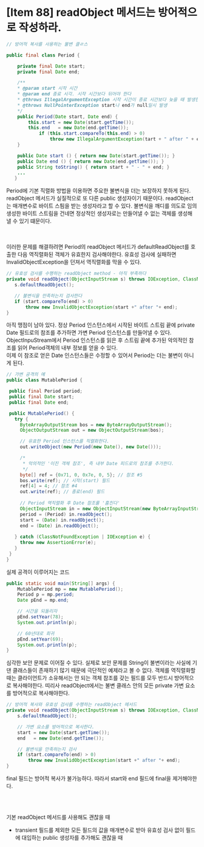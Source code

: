 # [Item 88] readObject 메서드는 방어적으로 작성하라.

``` java
// 방어적 복사를 사용하는 불변 클ㄹ스

public final class Period {

    private final Date start;
    private final Date end;

    /**
    * @param start 시작 시간
    * @param end 종료 시각. 시작 시간보다 뒤어야 한다
    * @throws IllegalArgumentException 시작 시간이 종료 시간보다 늦을 때 발생한다
    * @throws NullPointerException start나 end가 null일시 발생
    */
    public Period(Date start, Date end) {
        this.start = new Date(start.getTime());
        this.end   = new Date(end.getTime());
            if (this.start.compareTo(this.end) > 0)
                throw new IllegalArgumentException(tart + " after " + end);
    }

    public Date start () { return new Date(start.getTime()); }
    public Date end () { return new Date(end.getTime()); }
    public String toString() { return start + " - " + end; }
    ...
   }
```

Period에 기본 직렬화 방법을 이용하면 주요한 불변식을 더는 보장하지 못하게 된다. readObject 메서드가 실질적으로 또 다른 public 생성자이기 때문이다. readObject는 매개변수로 바이트 스틤을 받는 생성자라고 할 수 있다. 불변식을 깨디를 의도로 임의 생성한 바이트 스트림을 건네면 정상적인 생성자로는 만들어낼 수 없는 객체를 생성해 낼 수 있기 떄문이다.

</br></br>
 이러한 문제를 해결하려면 Period의 readObject 메서드가 defaultReadObject를 호출한 다음 역직렬화된 객체가 유효한지 검사해야한다. 유효성 검사에 실패하면 InvalidObjectException을 던져서 역직렬화를 막을 수 있다.

 ``` java
 // 유효성 검사를 수행하는 readObject method - 아직 부족하다
private void readObject(ObjectInputStream s) throws IOException, ClassNotFoundException {
    s.defaultReadObject();

    // 불변식을 만족하는지 검사한다
    if (start.compareTo(end) > 0)
        throw new InvalidObjectException(start +" after "+ end);
}
 ```

 아직 맹점이 남아 있다. 정상 Period 인스턴스에서 시작된 바이트 스트림 끝에 private Date 필드로의 참조를 추가하면 가변 Period 인스턴스를 만들어낼 수 있다. ObjectInpuStream에서 Period 인스턴스를 읽은 후 스트림 끝에 추가된 악의적인 참조를 읽어 Period객체의 내부 정보를 얻을 수 있다.
 </br>
 이제 이 참조로 얻은 Date 인스턴스들은 수정할 수 있어서 Period는 더는 불변이 아니게 된다.

 ``` java
 // 가변 공격의 예
 public class MutablePeriod {

  public final Period period;
  public final Date start;
  public final Date end;

  public MutablePeriod() {
    try {
      ByteArrayOutputStream bos = new ByteArrayOutputStream();
      ObjectOutputStream out = new ObjectOutputStream(bos);

      // 유효한 Period 인스턴스를 직렬화한다.
      out.writeObject(new Period(new Date(), new Date()));

      /*
       * 악의적인 '이진 객체 참조', 즉 내부 Date 피드로의 참조를 추가한다.
       */
      byte[] ref = {0x71, 0, 0x7e, 0, 5}; // 참조 #5
      bos.write(ref); // 시작(start) 필드
      ref[4] = 4; // 참조 #4
      out.write(ref); // 종료(end) 필드
      
      // Period 역직렬화 후 Date 참조룰 '훔친다'
      ObjectInputStream in = new ObjectInputStream(new ByteArrayInputStream(bos.toByteArray()));
      period = (Period) in.readObject();
      start = (Date) in.readObject();
      end = (Date) in.readObject();
      
    } catch (ClassNotFoundException | IOException e) {
      throw new AssertionError(e);
    }
  }
}
 ```

실제 공격이 이루어지는 코드

``` java
public static void main(String[] args) {
    MutablePeriod mp = new MutablePeriod();
    Period p = mp.period;
    Date pEnd = mp.end;

    // 시간을 되돌리자
    pEnd.setYear(78);
    System.out.println(p);

    // 60년대로 회귀
    pEnd.setYear(69);
    System.out.println(p);
}
```

심각한 보안 문제로 이어질 수 있다. 실제로 보안 문제를 String이 불변이라는 사실에 기댄 클래스들이 존재하기 많기 때문에 극단적인 예제라고 볼 수 없다. 객체를 역직렬화할 때는 클라이언트가 소유해서는 안 되는 객체 참조를 갖는 필드를 모두 반드시 방어적으로 복사해야한다. 띠리사 readObject에서는 불변 클래스 안의 모든 private 가변 요소를 방어적으로 복사해야한다.

``` java
// 방어적 복사와 유효성 검사를 수행하는 readObject 메서드
private void readObject(ObjectInputStream s) throws IOException, ClassNotFoundException {
    s.defaultReadObject();

    // 가변 요소를 방어적으로 복사한다.
    start = new Date(start.getTime());
    end   = new Date(end.getTime());

    // 불변식을 만족하는지 검사
    if (start.compareTo(end) > 0)
        throw new InvalidObjectException(start +" after "+ end);
}
```
final 필드는 방어적 복사가 불가능하다. 따라서 start와 end 필드에 final을 제거해야한다.

</br>
</br>

기본 readObject 메서드를 사용해도 괜찮을 때
- transient 필드를 제외한 모든 필드의 값을 매개변수로 받아 유효성 검사 없이 필드에 대입하는 public 생성자를 추가해도 괜찮을 때
